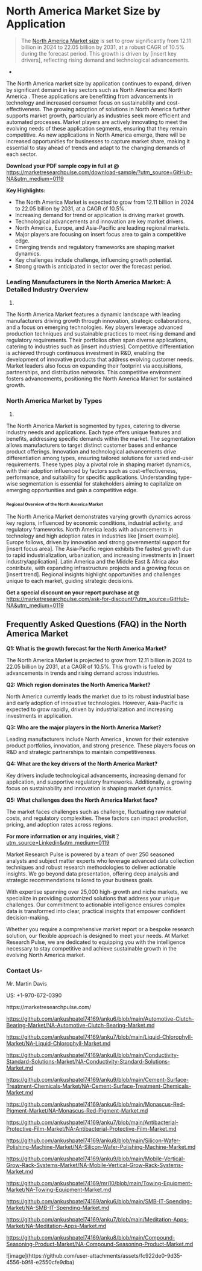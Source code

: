 <h1>North America  Market&nbsp;Size by Application</h1><blockquote><p>The <a href="https://marketresearchpulse.com/download-sample/?utm_source=GitHub-NA&amp;utm_medium=0119">North America  Market size</a> is set to grow significantly from 12.11 billion in 2024 to 22.05 billion by 2031, at a robust CAGR of 10.5% during the forecast period. This growth is driven by [insert key drivers], reflecting rising demand and technological advancements.</p></blockquote><ul><li></li></ul><p>The North America  market size by application continues to expand, driven by significant demand in key sectors such as North America  and North America . These applications are benefitting from advancements in technology and increased consumer focus on sustainability and cost-effectiveness. The growing adoption of solutions in North America  further supports market growth, particularly as industries seek more efficient and automated processes. Market players are actively innovating to meet the evolving needs of these application segments, ensuring that they remain competitive. As new applications in North America  emerge, there will be increased opportunities for businesses to capture market share, making it essential to stay ahead of trends and adapt to the changing demands of each sector.</p><p><strong>Download your PDF sample copy in full at @ </strong><a href="https://marketresearchpulse.com/download-sample/?utm_source=GitHub-NA&amp;utm_medium=0119">https://marketresearchpulse.com/download-sample/?utm_source=GitHub-NA&amp;utm_medium=0119</a></p><p><strong>Key Highlights: </strong></p><ul><li>The North America  Market is expected to grow from 12.11 billion in 2024 to 22.05 billion by 2031, at a CAGR of 10.5%.</li><li>Increasing demand for trend or application is driving market growth.</li><li>Technological advancements and innovation are key market drivers.</li><li>North America, Europe, and Asia-Pacific are leading regional markets.</li><li>Major players are focusing on insert focus area to gain a competitive edge.</li><li>Emerging trends and regulatory frameworks are shaping market dynamics.</li><li>Key challenges include challenge, influencing growth potential.</li><li>Strong growth is anticipated in sector over the forecast period.</li></ul><h3>Leading Manufacturers in the North America  Market: A Detailed Industry Overview</h3><ol><li></li></ol><div class="flex max-w-full flex-col flex-grow"><div class="min-h-8 text-message flex w-full flex-col items-end gap-2 whitespace-normal break-words [.text-message+&amp;]:mt-5" dir="auto" data-message-author-role="assistant" data-message-id="fd8432e4-4910-450d-b182-61b7bfb0a01f" data-message-model-slug="gpt-4o"><div class="flex w-full flex-col gap-1 empty:hidden first:pt-[3px]"><div class="markdown prose w-full break-words dark:prose-invert light"><p>The North America  Market features a dynamic landscape with leading manufacturers driving growth through innovation, strategic collaborations, and a focus on emerging technologies. Key players leverage advanced production techniques and sustainable practices to meet rising demand and regulatory requirements. Their portfolios often span diverse applications, catering to industries such as [insert industries]. Competitive differentiation is achieved through continuous investment in R&amp;D, enabling the development of innovative products that address evolving customer needs. Market leaders also focus on expanding their footprint via acquisitions, partnerships, and distribution networks. This competitive environment fosters advancements, positioning the North America  Market for sustained growth.</p></div></div></div></div><h3>North America  Market by Types</h3><ol><li></li></ol><div class="flex max-w-full flex-col flex-grow"><div class="min-h-8 text-message flex w-full flex-col items-end gap-2 whitespace-normal break-words [.text-message+&amp;]:mt-5" dir="auto" data-message-author-role="assistant" data-message-id="084470be-0bb7-4664-bddf-5156b4f41249" data-message-model-slug="gpt-4o-mini"><div class="flex w-full flex-col gap-1 empty:hidden first:pt-[3px]"><div class="markdown prose w-full break-words dark:prose-invert light"><p>The North America  Market is segmented by types, catering to diverse industry needs and applications. Each type offers unique features and benefits, addressing specific demands within the market. The segmentation allows manufacturers to target distinct customer bases and enhance product offerings. Innovation and technological advancements drive differentiation among types, ensuring tailored solutions for varied end-user requirements. These types play a pivotal role in shaping market dynamics, with their adoption influenced by factors such as cost-effectiveness, performance, and suitability for specific applications. Understanding type-wise segmentation is essential for stakeholders aiming to capitalize on emerging opportunities and gain a competitive edge.</p></div></div></div></div><h3><span style="font-size: 11px;">Regional Overview of the North America  Market</span></h3><div class="flex max-w-full flex-col flex-grow"><div class="min-h-8 text-message flex w-full flex-col items-end gap-2 whitespace-normal break-words [.text-message+&amp;]:mt-5" dir="auto" data-message-author-role="assistant" data-message-id="e9038762-ce64-4e30-91c9-9bd413514231" data-message-model-slug="gpt-4o-mini"><div class="flex w-full flex-col gap-1 empty:hidden first:pt-[3px]"><div class="markdown prose w-full break-words dark:prose-invert light"><p>The North America  Market demonstrates varying growth dynamics across key regions, influenced by economic conditions, industrial activity, and regulatory frameworks. North America leads with advancements in technology and high adoption rates in industries like [insert example]. Europe follows, driven by innovation and strong governmental support for [insert focus area]. The Asia-Pacific region exhibits the fastest growth due to rapid industrialization, urbanization, and increasing investments in [insert industry/application]. Latin America and the Middle East &amp; Africa also contribute, with expanding infrastructure projects and a growing focus on [insert trend]. Regional insights highlight opportunities and challenges unique to each market, guiding strategic decisions.</p></div></div></div></div><p><strong>Get a special discount on your report purchase at @ </strong><a href="https://marketresearchpulse.com/ask-for-discount/?utm_source=GitHub-NA&amp;utm_medium=0119">https://marketresearchpulse.com/ask-for-discount/?utm_source=GitHub-NA&amp;utm_medium=0119</a></p><h2>Frequently Asked Questions (FAQ) in the North America  Market</h2><p><strong>Q1: What is the growth forecast for the North America  Market?</strong></p><p>The North America  Market is projected to grow from 12.11 billion in 2024 to 22.05 billion by 2031, at a CAGR of 10.5%. This growth is fueled by advancements in trends and rising demand across industries.</p><p><strong>Q2: Which region dominates the North America  Market?</strong></p><p>North America currently leads the market due to its robust industrial base and early adoption of innovative technologies. However, Asia-Pacific is expected to grow rapidly, driven by industrialization and increasing investments in application.</p><p><strong>Q3: Who are the major players in the North America  Market?</strong></p><p>Leading manufacturers include North America , known for their extensive product portfolios, innovation, and strong presence. These players focus on R&amp;D and strategic partnerships to maintain competitiveness.</p><p><strong>Q4: What are the key drivers of the North America  Market?</strong></p><p>Key drivers include technological advancements, increasing demand for application, and supportive regulatory frameworks. Additionally, a growing focus on sustainability and innovation is shaping market dynamics.</p><p><strong>Q5: What challenges does the North America  Market face?</strong></p><p>The market faces challenges such as challenge, fluctuating raw material costs, and regulatory complexities. These factors can impact production, pricing, and adoption rates across regions.</p><p><strong>For more information or any inquiries, visit&nbsp;</strong><a href="?utm_source=Linkedin&utm_medium=0119">?utm_source=Linkedin&utm_medium=0119</a></p><p>Market Research Pulse is powered by a team of over 250 seasoned analysts and subject matter experts who leverage advanced data collection techniques and robust research methodologies to deliver actionable insights. We go beyond data presentation, offering deep analysis and strategic recommendations tailored to your business goals.</p><p>With expertise spanning over 25,000 high-growth and niche markets, we specialize in providing customized solutions that address your unique challenges. Our commitment to actionable intelligence ensures complex data is transformed into clear, practical insights that empower confident decision-making.</p><p>Whether you require a comprehensive market report or a bespoke research solution, our flexible approach is designed to meet your needs. At Market Research Pulse, we are dedicated to equipping you with the intelligence necessary to stay competitive and achieve sustainable growth in the evolving North America  market.</p><h3><strong>Contact Us-</strong></h3><p>Mr. Martin Davis</p><p>US: +1-970-672-0390</p><p>https://marketresearchpulse.com/</p><p><a href="https://github.com/ankushpatel74169/anku6/blob/main/Automotive-Clutch-Bearing-Market/NA-Automotive-Clutch-Bearing-Market.md">https://github.com/ankushpatel74169/anku6/blob/main/Automotive-Clutch-Bearing-Market/NA-Automotive-Clutch-Bearing-Market.md</a></p><p><a href="https://github.com/ankushpatel74169/anku7/blob/main/Liquid-Chlorophyll-Market/NA-Liquid-Chlorophyll-Market.md">https://github.com/ankushpatel74169/anku7/blob/main/Liquid-Chlorophyll-Market/NA-Liquid-Chlorophyll-Market.md</a></p><p><a href="https://github.com/ankushpatel74169/anku8/blob/main/Conductivity-Standard-Solutions-Market/NA-Conductivity-Standard-Solutions-Market.md">https://github.com/ankushpatel74169/anku8/blob/main/Conductivity-Standard-Solutions-Market/NA-Conductivity-Standard-Solutions-Market.md</a></p><p><a href="https://github.com/ankushpatel74169/anku9/blob/main/Cement-Surface-Treatment-Chemicals-Market/NA-Cement-Surface-Treatment-Chemicals-Market.md">https://github.com/ankushpatel74169/anku9/blob/main/Cement-Surface-Treatment-Chemicals-Market/NA-Cement-Surface-Treatment-Chemicals-Market.md</a></p><p><a href="https://github.com/ankushpatel74169/anku6/blob/main/Monascus-Red-Pigment-Market/NA-Monascus-Red-Pigment-Market.md">https://github.com/ankushpatel74169/anku6/blob/main/Monascus-Red-Pigment-Market/NA-Monascus-Red-Pigment-Market.md</a></p><p><a href="https://github.com/ankushpatel74169/anku7/blob/main/Antibacterial-Protective-Film-Market/NA-Antibacterial-Protective-Film-Market.md">https://github.com/ankushpatel74169/anku7/blob/main/Antibacterial-Protective-Film-Market/NA-Antibacterial-Protective-Film-Market.md</a></p><p><a href="https://github.com/ankushpatel74169/anku8/blob/main/Silicon-Wafer-Polishing-Machine-Market/NA-Silicon-Wafer-Polishing-Machine-Market.md">https://github.com/ankushpatel74169/anku8/blob/main/Silicon-Wafer-Polishing-Machine-Market/NA-Silicon-Wafer-Polishing-Machine-Market.md</a></p><p><a href="https://github.com/ankushpatel74169/anku9/blob/main/Mobile-Vertical-Grow-Rack-Systems-Market/NA-Mobile-Vertical-Grow-Rack-Systems-Market.md">https://github.com/ankushpatel74169/anku9/blob/main/Mobile-Vertical-Grow-Rack-Systems-Market/NA-Mobile-Vertical-Grow-Rack-Systems-Market.md</a></p><p><a href="https://github.com/ankushpatel74169/mri10/blob/main/Towing-Equipment-Market/NA-Towing-Equipment-Market.md">https://github.com/ankushpatel74169/mri10/blob/main/Towing-Equipment-Market/NA-Towing-Equipment-Market.md</a></p><p><a href="https://github.com/ankushpatel74169/anku6/blob/main/SMB-IT-Spending-Market/NA-SMB-IT-Spending-Market.md">https://github.com/ankushpatel74169/anku6/blob/main/SMB-IT-Spending-Market/NA-SMB-IT-Spending-Market.md</a></p><p><a href="https://github.com/ankushpatel74169/anku7/blob/main/Meditation-Apps-Market/NA-Meditation-Apps-Market.md">https://github.com/ankushpatel74169/anku7/blob/main/Meditation-Apps-Market/NA-Meditation-Apps-Market.md</a></p><p><a href="https://github.com/ankushpatel74169/anku8/blob/main/Compound-Seasoning-Product-Market/NA-Compound-Seasoning-Product-Market.md">https://github.com/ankushpatel74169/anku8/blob/main/Compound-Seasoning-Product-Market/NA-Compound-Seasoning-Product-Market.md</a></p>
![image](https://github.com/user-attachments/assets/fc922de0-9d35-4556-b9f8-e2550cfe9dba)
